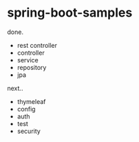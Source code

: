 # spring-boot-samples

done.
* rest controller
* controller
* service
* repository
* jpa

next..
* thymeleaf
* config
* auth
* test
* security
